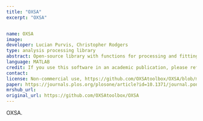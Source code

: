 ```yaml
---
title: "OXSA"
excerpt: "OXSA"


name: OXSA
image:
developer: Lucian Purvis, Christopher Rodgers
type: analysis processing library
abstract: Open-source library with functions for processing and fitting MRS data.
language: MATLAB
credit: If you use this software in an academic publication, please reference the publications mentioned under https://github.com/OXSAtoolbox/OXSA#oxsa-oxford-spectroscopy-analysis-toolbox.
contact:
license: Non-commercial use, https://github.com/OXSAtoolbox/OXSA/blob/master/LICENSE.txt
paper: https://journals.plos.org/plosone/article?id=10.1371/journal.pone.0185356
mrshub_url:
original_url: https://github.com/OXSAtoolbox/OXSA
---
```


OXSA.
